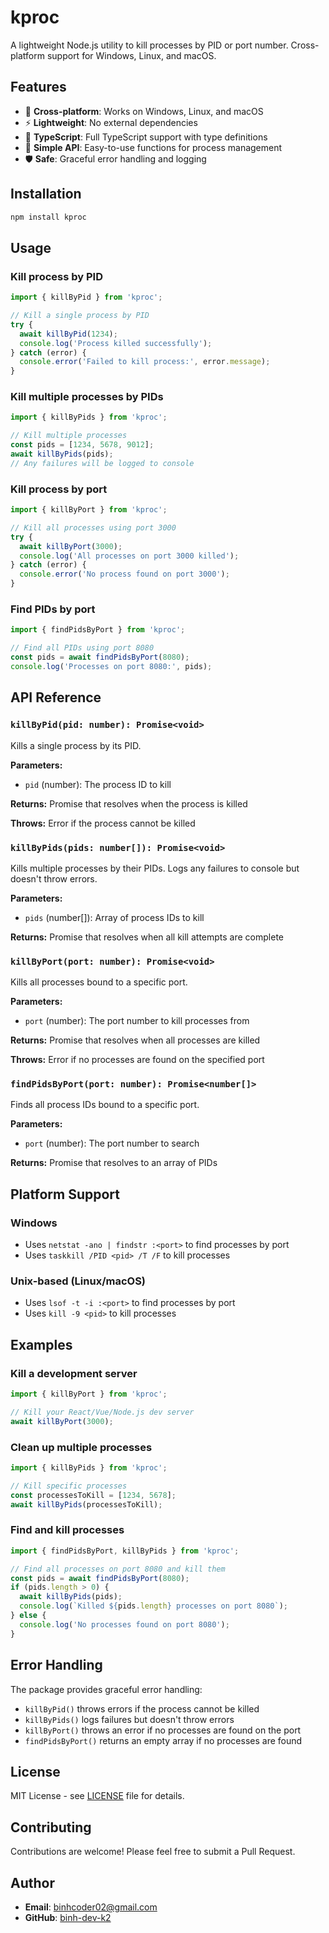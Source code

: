 # kproc

A lightweight Node.js utility to kill processes by PID or port number. Cross-platform support for Windows, Linux, and macOS.

## Features

- 🚀 **Cross-platform**: Works on Windows, Linux, and macOS
- ⚡ **Lightweight**: No external dependencies
- 🔧 **TypeScript**: Full TypeScript support with type definitions
- 🎯 **Simple API**: Easy-to-use functions for process management
- 🛡️ **Safe**: Graceful error handling and logging

## Installation

```bash
npm install kproc
```

## Usage

### Kill process by PID

```javascript
import { killByPid } from 'kproc';

// Kill a single process by PID
try {
  await killByPid(1234);
  console.log('Process killed successfully');
} catch (error) {
  console.error('Failed to kill process:', error.message);
}
```

### Kill multiple processes by PIDs

```javascript
import { killByPids } from 'kproc';

// Kill multiple processes
const pids = [1234, 5678, 9012];
await killByPids(pids);
// Any failures will be logged to console
```

### Kill process by port

```javascript
import { killByPort } from 'kproc';

// Kill all processes using port 3000
try {
  await killByPort(3000);
  console.log('All processes on port 3000 killed');
} catch (error) {
  console.error('No process found on port 3000');
}
```

### Find PIDs by port

```javascript
import { findPidsByPort } from 'kproc';

// Find all PIDs using port 8080
const pids = await findPidsByPort(8080);
console.log('Processes on port 8080:', pids);
```

## API Reference

### `killByPid(pid: number): Promise<void>`

Kills a single process by its PID.

**Parameters:**
- `pid` (number): The process ID to kill

**Returns:** Promise that resolves when the process is killed

**Throws:** Error if the process cannot be killed

### `killByPids(pids: number[]): Promise<void>`

Kills multiple processes by their PIDs. Logs any failures to console but doesn't throw errors.

**Parameters:**
- `pids` (number[]): Array of process IDs to kill

**Returns:** Promise that resolves when all kill attempts are complete

### `killByPort(port: number): Promise<void>`

Kills all processes bound to a specific port.

**Parameters:**
- `port` (number): The port number to kill processes from

**Returns:** Promise that resolves when all processes are killed

**Throws:** Error if no processes are found on the specified port

### `findPidsByPort(port: number): Promise<number[]>`

Finds all process IDs bound to a specific port.

**Parameters:**
- `port` (number): The port number to search

**Returns:** Promise that resolves to an array of PIDs

## Platform Support

### Windows
- Uses `netstat -ano | findstr :<port>` to find processes by port
- Uses `taskkill /PID <pid> /T /F` to kill processes

### Unix-based (Linux/macOS)
- Uses `lsof -t -i :<port>` to find processes by port
- Uses `kill -9 <pid>` to kill processes

## Examples

### Kill a development server

```javascript
import { killByPort } from 'kproc';

// Kill your React/Vue/Node.js dev server
await killByPort(3000);
```

### Clean up multiple processes

```javascript
import { killByPids } from 'kproc';

// Kill specific processes
const processesToKill = [1234, 5678];
await killByPids(processesToKill);
```

### Find and kill processes

```javascript
import { findPidsByPort, killByPids } from 'kproc';

// Find all processes on port 8080 and kill them
const pids = await findPidsByPort(8080);
if (pids.length > 0) {
  await killByPids(pids);
  console.log(`Killed ${pids.length} processes on port 8080`);
} else {
  console.log('No processes found on port 8080');
}
```

## Error Handling

The package provides graceful error handling:

- `killByPid()` throws errors if the process cannot be killed
- `killByPids()` logs failures but doesn't throw errors
- `killByPort()` throws an error if no processes are found on the port
- `findPidsByPort()` returns an empty array if no processes are found

## License

MIT License - see [LICENSE](LICENSE) file for details.

## Contributing

Contributions are welcome! Please feel free to submit a Pull Request.

## Author

- **Email**: binhcoder02@gmail.com
- **GitHub**: [binh-dev-k2](https://github.com/binh-dev-k2)
